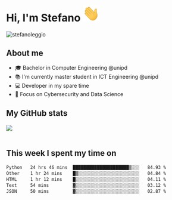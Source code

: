 # Hi, I'm Stefano <img src="https://raw.githubusercontent.com/stefanoleggio/stefanoleggio/main/images/wave.gif" width="45px">

<p align="left"> <img src="https://komarev.com/ghpvc/?username=stefanoleggio&label=Views&color=blue&style=plastic" alt="stefanoleggio" /></p>

## About me
- 🎓 Bachelor in Computer Engineering @unipd
- 📚 I'm currently master student in ICT Engineering @unipd
- 💻 Developer in my spare time
- 🎯 Focus on Cybersecurity and Data Science


## My GitHub stats

<a href="https://github.com/anuraghazra/github-readme-stats" >
  <img align="center" src="https://github-readme-stats.vercel.app/api/top-langs/?username=stefanoleggio&langs_count=10&hide=html,blade&layout=compact&count_private=true&theme=swift" />
</a>
</br>
</br>

## This week I spent my time on


<!--START_SECTION:waka-->
```text
Python   24 hrs 46 mins  █████████████████████▒░░░   84.93 % 
Other    1 hr 24 mins    █▒░░░░░░░░░░░░░░░░░░░░░░░   04.84 % 
HTML     1 hr 12 mins    █░░░░░░░░░░░░░░░░░░░░░░░░   04.11 % 
Text     54 mins         ▓░░░░░░░░░░░░░░░░░░░░░░░░   03.12 % 
JSON     50 mins         ▓░░░░░░░░░░░░░░░░░░░░░░░░   02.87 % 
```
<!--END_SECTION:waka-->

